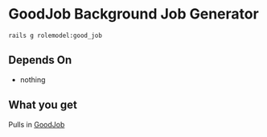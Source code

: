 # GoodJob Background Job Generator

```
rails g rolemodel:good_job
```

## Depends On

- nothing

## What you get

Pulls in [GoodJob](https://github.com/bensheldon/good_job)

